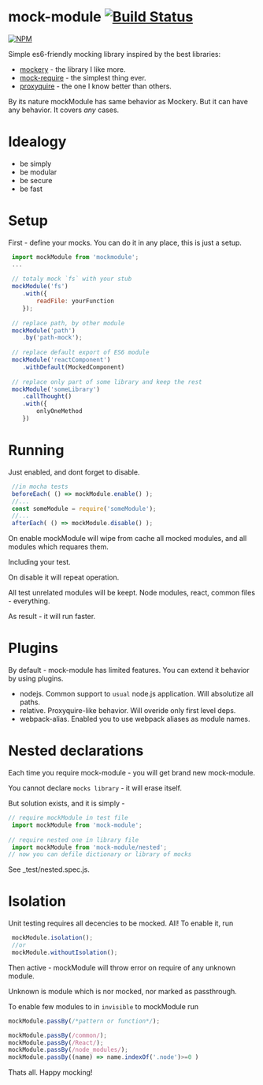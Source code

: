 # mock-module [![Build Status](https://secure.travis-ci.org/thekashey/mock-module.svg)](http://travis-ci.org/thekashey/mock-module)

[![NPM](https://nodei.co/npm/mock-module.png?downloads=true&stars=true)](https://nodei.co/npm/mock-module/)

Simple es6-friendly mocking library inspired by the best libraries:
- [mockery](https://github.com/mfncooper/mockery) - the library I like more.
- [mock-require](https://github.com/boblauer/mock-require) - the simplest thing ever.
- [proxyquire](https://github.com/theKashey/proxyquire) - the one I know better than others.

By its nature mockModule has same behavior as Mockery. But it can have any behavior.
It covers _any_ cases.

# Idealogy
- be simply
- be modular
- be secure
- be fast

# Setup

First - define your mocks. You can do it in any place, this is just a setup.
```javascript
 import mockModule from 'mockmodule';
 ...
 
 // totaly mock `fs` with your stub 
 mockModule('fs')
    .with({
        readFile: yourFunction
    });
  
 // replace path, by other module 
 mockModule('path')
    .by('path-mock');
  
 // replace default export of ES6 module 
 mockModule('reactComponent')
    .withDefault(MockedComponent)
 
 // replace only part of some library and keep the rest 
 mockModule('someLibrary')
    .callThought() 
    .with({
        onlyOneMethod
    })
```   
   
# Running
 Just enabled, and dont forget to disable.
 ```javascript
  //in mocha tests
  beforeEach( () => mockModule.enable() );
  //...
  const someModule = require('someModule');
  //...
  afterEach( () => mockModule.disable() );
 ```
 On enable mockModule will wipe from cache all mocked modules, and all modules which requares them.
 
 Including your test.
 
 On disable it will repeat operation. 
 
 All test unrelated modules will be keept. Node modules, react, common files - everything.
 
 As result - it will run faster.

# Plugins
 By default - mock-module has limited features. You can extend it behavior by using plugins.
 - nodejs. Common support to `usual` node.js application. Will absolutize all paths.
 - relative. Proxyquire-like behavior. Will overide only first level deps.
 - webpack-alias. Enabled you to use webpack aliases as module names.  

# Nested declarations
 Each time you require mock-module - you will get brand new mock-module.
 
 You cannot declare `mocks library` - it will erase itself.
 
 But solution exists, and it is simply - 
 ```javascript
 // require mockModule in test file
  import mockModule from 'mock-module';
  
 // require nested one in library file
  import mockModule from 'mock-module/nested';
 // now you can defile dictionary or library of mocks 
 ```
 See _test/nested.spec.js.
  
# Isolation
 Unit testing requires all decencies to be mocked. All!
 To enable it, run
 ```javascript
  mockModule.isolation();
  //or
  mockModule.withoutIsolation();
 ```
 Then active - mockModule will throw error on require of any unknown module.
 
 Unknown is module which is nor mocked, nor marked as passthrough. 
 
 To enable few modules to in `invisible` to mockModule run
 ```javascript
 mockModule.passBy(/*pattern or function*/);
 
 mockModule.passBy(/common/);
 mockModule.passBy(/React/);
 mockModule.passBy(/node_modules/);
 mockModule.passBy((name) => name.indexOf('.node')>=0 )
 ```
 
 Thats all. Happy mocking!
 
